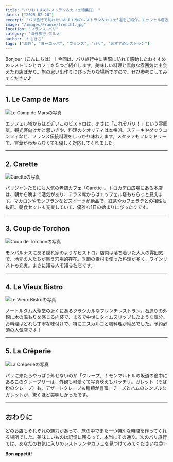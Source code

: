 ```yaml
---
title: "パリおすすめレストラン＆カフェ特集🍷🥐  "
dates: ["2025-02-20"]
excerpt: "パリ旅行で訪れたいおすすめのレストラン＆カフェ5選をご紹介。エッフェル塔近くのビストロから、スイーツが絶品の老舗カフェ、クレープの名店まで、美味しいと雰囲気が両方楽しめるスポットを厳選しました。"
image: "/images/France/french1.jpg"
location: "フランス-パリ"
category: '海外旅行,グルメ'
author: 'ともきち'
tags: ["海外", "ヨーロッパ", "フランス", "パリ", "おすすめレストラン"]
---
```


Bonjour（こんにちは）！今回は、パリ旅行中に実際に訪れて感動したおすすめのレストランとカフェを５つご紹介します。美味しい料理と素敵な雰囲気に出会えたお店ばかり。旅の思い出作りにぴったりな場所ですので、ぜひ参考にしてみてください♪

---

## 1. Le Camp de Mars 

![Le Camp de Marsの写真](/images/France/le-camp-de-mars.jpg)

エッフェル塔からほど近いこのビストロは、まさに「これぞパリ！」という雰囲気。観光客向けかと思いきや、料理のクオリティは本格派。ステーキやダックコンフィなど、フランス伝統料理をしっかり味わえます。スタッフもフレンドリーで、言葉がわからなくても優しく対応してくれました。  

---

## 2. Carette  

![Caretteの写真](/images/France/carette.jpg)

パリジャンたちにも人気の老舗カフェ「Carette」。トロカデロ広場にある本店は、朝から晩まで活気があり、テラス席からはエッフェル塔もちらっと見えます。マカロンやモンブランなどスイーツが絶品で、紅茶やカフェラテとの相性も抜群。朝食セットも充実していて、優雅な1日の始まりにぴったりです。  

---

## 3. Coup de Torchon  

![Coup de Torchonの写真](/images/France/le-coup-de-torchon.jpg)

モンパルナスにある隠れ家のようなビストロ。店内は落ち着いた大人の雰囲気で、地元の人たちが集う穴場的存在。季節の素材を使った料理が多く、ワインリストも充実。まさに知る人ぞ知る名店です。  

---

## 4. Le Vieux Bistro  

![Le Vieux Bistroの写真](/images/France/le-vieux-bistro.jpg)

ノートルダム大聖堂の近くにあるクラシカルなフレンチレストラン。石造りの外観に木の温もりを感じる内装で、まるで中世にタイムスリップしたような気分。お料理はどれも丁寧な味付けで、特にエスカルゴと鴨料理が絶品でした。予約必須の人気店です！  

---

## 5. La Crêperie  

![La Crêperieの写真](/images/France/la-creperie.jpg)

パリに来たらやっぱり外せないのが「クレープ」！モンマルトルの坂道の途中にあるこのクレープリーは、外観も可愛くて写真映えもバッチリ。ガレット（そば粉のクレープ）も、デザートクレープも種類が豊富。チーズとハムのシンプルなガレットが、驚くほど美味しかったです。  

---

## おわりに  
どのお店もそれぞれの魅力があって、旅の中でまた一つ特別な時間を作ってくれる場所でした。美味しいものは記憶に残るって、本当にその通り。次のパリ旅行では、あなたのお気に入りのレストランやカフェを見つけてみてくださいね😊✨  

**Bon appétit!**
